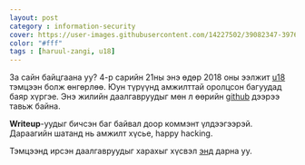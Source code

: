 ```yaml
---
layout: post
category : information-security
cover: https://user-images.githubusercontent.com/14227502/39082347-39760e52-4584-11e8-9e0e-5695d1821487.png
color: "#fff"
tags : [haruul-zangi, u18]
---
```


За сайн байцгаана уу? 
4-р сарийн 21ны энэ өдөр 2018 оны ээлжит [u18](http://www.haruulzangi.mn/challengesu18/rules) тэмцээн болж өнгөрлөө. 
Юун түрүүнд амжилттай оролцсон багуудад баяр хүргэе. Энэ жилийн даалгавруудыг мөн л өөрийн [github](https://github.com/enkhee-Osiris) дээрээ тавьж байна.

**Writeup**-уудыг бичсэн баг байвал доор коммэнт үлдээгээрэй.
Дараагийн шатанд нь амжилт хүсье, happy hacking.

Тэмцээнд ирсэн даалгавруудыг харахыг хүсвэл [энд](https://github.com/enkhee-Osiris/u18-2018) дарна уу.
